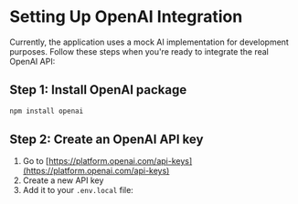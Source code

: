 # Setting Up OpenAI Integration

Currently, the application uses a mock AI implementation for development purposes. Follow these steps when you're ready to integrate the real OpenAI API:

## Step 1: Install OpenAI package

```bash
npm install openai
```

## Step 2: Create an OpenAI API key

1. Go to [https://platform.openai.com/api-keys](https://platform.openai.com/api-keys)
2. Create a new API key
3. Add it to your `.env.local` file:

